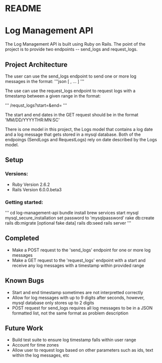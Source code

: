 # README

# Log Management API

The Log Management API is built using Ruby on Rails. The point of the project is to provide two endpoints -- send_logs and request_logs. 

## Project Architecture

The user can use the send_logs endpoint to send one or more log messages in the format:
'''json
    [
        <timestamp> <log data>,
        ...
    ]
'''

The use can use the request_logs endpoint to request logs with a timestamp between a given range in the format:

'''
    /requst_logs?start=<start date and optional time>&end=<end date and optional time>
'''

The start and end dates in the GET request should be in the format 'MM/DD/YYYYTHR:MN:SC'


There is one model in this project, the Logs model that contains a log date and a log message that gets stored in a mysql database. Both of the endpoings (SendLogs and RequestLogs) rely on date described by the Logs model.

## Setup

### Versions:
* Ruby Version 2.6.2
* Rails Version 6.0.0.beta3

### Getting started:
'''
    cd log-management-api
    bundle install
    brew services start mysql
    mysql_secure_installation
        set password to 'mysqlpassword'
    rake db:create
    rails db:migrate
    [optional fake data] rails db:seed
    rails server
'''

## Completed

* Make a POST request to the 'send_logs' endpoint for one or more log messages
* Make a GET request to the 'request_logs' endpoint with a start and receive any log messages with a timestamp within provided range

## Known Bugs
* Start and end timestamp sometimes are not interpretted correctly
* Allow for log messages with up to 9 digits after seconds, however, mysql database only stores up to 2 digits
* POST request for send_logs requires all log messages to be in a JSON formatted list, not the same format as problem description

## Future Work
* Build test suite to ensure log timestamp falls within user range
* Account for time zones
* Allow user to request logs based on other parameters such as ids, text within the log messages, etc
